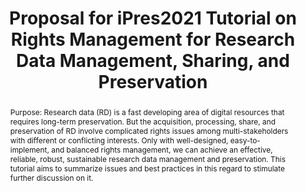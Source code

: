 ---
abstract: 'Purpose: Research data (RD) is a fast developing area of digital resources
  that requires long-term preservation. But the acquisition, processing, share, and
  preservation of RD involve complicated rights issues among multi-stakeholders with
  different or conflicting interests. Only with well-designed, easy-to-implement,
  and balanced rights management, we can achieve an effective, reliable, robust, sustainable
  research data management and preservation. This tutorial aims to summarize issues
  and best practices in this regard to stimulate further discussion on it.

  '
creators:
- Sheng, Zhihong
- Zhang, Zeyu
date: null
document_url: https://services.phaidra.univie.ac.at/api/object/o:1424937/download
grand_parent: iPRES
institutions:
- Computing and Networking Information Center, CAS
keywords:
- research data
- digital research
- management & sharing & preservation & publishing
- rights management
- data protection and data security
landing_page_url: https://phaidra.univie.ac.at/o:1424937
language: eng
layout: publication
license: CC BY 4.0 International
notes_url: null
parent: iPRES 2021
publication_type: paper
size: 93921
slides_url: null
source_name: iPRES
title: Proposal for iPres2021 Tutorial on  Rights Management for Research Data Management,
  Sharing, and Preservation
year: 2021
---